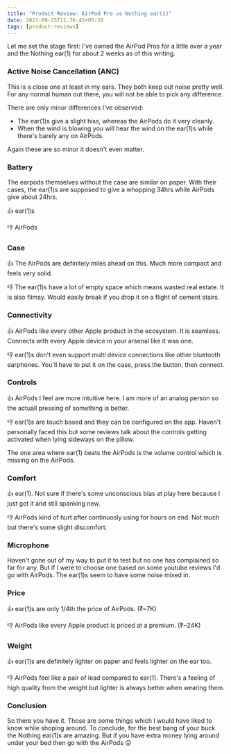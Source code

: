 ```yaml
---
title: "Product Review: AirPod Pro vs Nothing ear(1)"
date: 2021-09-25T21:36:45+05:30
tags: [product-reviews]
---
```


Let me set the stage first: I've owned the AirPod Pros for a little over a year and the Nothing ear(1) for about 2 weeks as of this writing.

### Active Noise Cancellation (ANC)
This is a close one at least in my ears. They both keep out noise pretty well. For any normal human out there, you will not be able to pick any difference.

There are only minor differences I've observed:
* The ear(1)s give a slight hiss, whereas the AirPods do it very cleanly.
* When the wind is blowing you will hear the wind on the ear(1)s while there's barely any on AirPods.

Again these are so minor it doesn't even matter.

### Battery

The earpods themselves without the case are similar on paper. With their cases, the ear(1)s are supposed to give a whopping 34hrs while AirPods give about 24hrs.

👍 ear(1)s

👎 AirPods

### Case
👍 The AirPods are definitely miles ahead on this. Much more compact and feels very solid.

👎 The ear(1)s have a lot of empty space which means wasted real estate. It is also flimsy. Would easily break if you drop it on a flight of cement stairs.

### Connectivity
👍 AirPods like every other Apple product in the ecosystem. It is seamless. Connects with every Apple device in your arsenal like it was one.

👎 ear(1)s don't even support multi device connections like other bluetooth earphones. You'll have to put it on the case, press the button, then connect.

### Controls
👍 AirPods I feel are more intuitive here. I am more of an analog person so the actuall pressing of something is better.

👎 ear(1)s are touch based and they can be configured on the app. Haven't personally faced this but some reviews talk about the controls getting activated when lying sideways on the pillow.

The one area where ear(1) beats the AirPods is the volume control which is missing on the AirPods.

### Comfort
👍 ear(1). Not sure if there's some unconscious bias at play here because I just got it and still spanking new.

👎 AirPods kind of hurt after continuosly using for hours on end. Not much but there's some slight discomfort.

### Microphone
Haven't gone out of my way to put it to test but no one has complained so far for any. But if I were to choose one based on some youtube reviews I'd go with AirPods. The ear(1)s seem to have some noise mixed in.

### Price
👍 ear(1)s are only 1/4th the price of AirPods. (₹~7K)

👎 AirPods like every Apple product is priced at a premium. (₹~24K)

### Weight
👍 ear(1)s are definitely lighter on paper and feels lighter on the ear too.

👎 AirPods feel like a pair of lead compared to ear(1). There's a feeling of high quality from the weight but lighter is always better when wearing them.

### Conclusion
So there you have it. Those are some things which I would have liked to know while shoping around. To conclude, for the best bang of your buck the Nothing ear(1)s are amazing. But if you have extra money lying around under your bed then go with the AirPods 😛
